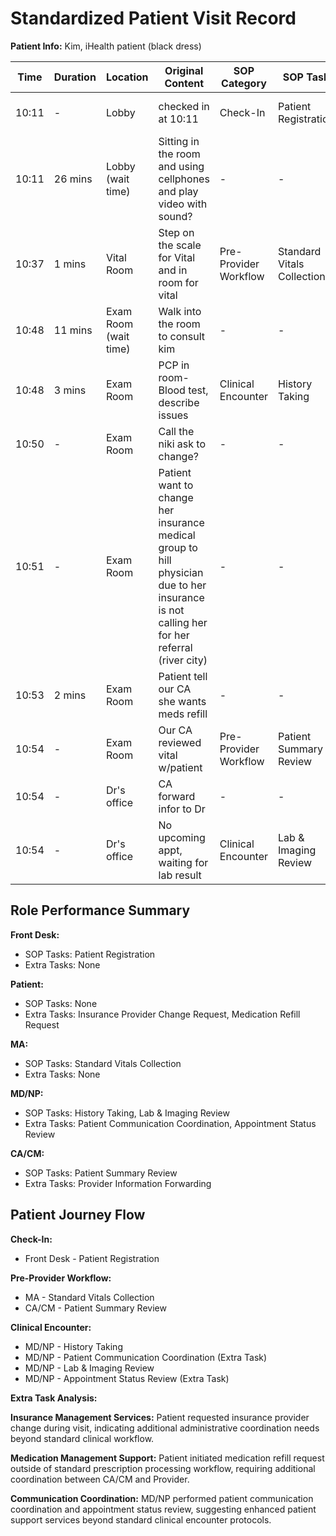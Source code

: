 # Standardized Patient Visit Record

**Patient Info:** Kim, iHealth patient (black dress)

| Time | Duration | Location | Original Content | SOP Category | SOP Task | Completed Checklist | Primary Role | Extra Task |
|------|----------|----------|------------------|--------------|----------|-------------------|--------------|------------|
| 10:11 | - | Lobby | checked in at 10:11 | Check-In | Patient Registration | ☐ Arrival time recorded | Front Desk | - |
| 10:11 | 26 mins | Lobby (wait time) | Sitting in the room and using cellphones and play video with sound? | - | - | - | Patient | - |
| 10:37 | 1 mins | Vital Room | Step on the scale for Vital and in room for vital | Pre-Provider Workflow | Standard Vitals Collection | ☐ Vitals collected | MA | - |
| 10:48 | 11 mins | Exam Room (wait time) | Walk into the room to consult kim | - | - | - | Patient | - |
| 10:48 | 3 mins | Exam Room | PCP in room- Blood test, describe issues | Clinical Encounter | History Taking | ☐ Chief complaint reviewed | MD/NP | - |
| 10:50 | - | Exam Room | Call the niki ask to change? | - | - | - | MD/NP | Patient Communication Coordination |
| 10:51 | - | Exam Room | Patient want to change her insurance medical group to hill physician due to her insurance is not calling her for her referral (river city) | - | - | - | Patient | Insurance Provider Change Request |
| 10:53 | 2 mins | Exam Room | Patient tell our CA she wants meds refill | - | - | - | Patient | Medication Refill Request |
| 10:54 | - | Exam Room | Our CA reviewed vital w/patient | Pre-Provider Workflow | Patient Summary Review | ☐ UC vitals reviewed | CA/CM | - |
| 10:54 | - | Dr's office | CA forward infor to Dr | - | - | - | CA/CM | Provider Information Forwarding |
| 10:54 | - | Dr's office | No upcoming appt, waiting for lab result | Clinical Encounter | Lab & Imaging Review | ☐ Results reviewed in EHR | MD/NP | Appointment Status Review |

## Role Performance Summary

**Front Desk:**
- SOP Tasks: Patient Registration
- Extra Tasks: None

**Patient:**
- SOP Tasks: None
- Extra Tasks: Insurance Provider Change Request, Medication Refill Request

**MA:**
- SOP Tasks: Standard Vitals Collection
- Extra Tasks: None

**MD/NP:**
- SOP Tasks: History Taking, Lab & Imaging Review
- Extra Tasks: Patient Communication Coordination, Appointment Status Review

**CA/CM:**
- SOP Tasks: Patient Summary Review
- Extra Tasks: Provider Information Forwarding

## Patient Journey Flow

**Check-In:**
- Front Desk - Patient Registration

**Pre-Provider Workflow:**
- MA - Standard Vitals Collection
- CA/CM - Patient Summary Review

**Clinical Encounter:**
- MD/NP - History Taking
- MD/NP - Patient Communication Coordination (Extra Task)
- MD/NP - Lab & Imaging Review
- MD/NP - Appointment Status Review (Extra Task)

**Extra Task Analysis:**

**Insurance Management Services:** Patient requested insurance provider change during visit, indicating additional administrative coordination needs beyond standard clinical workflow.

**Medication Management Support:** Patient initiated medication refill request outside of standard prescription processing workflow, requiring additional coordination between CA/CM and Provider.

**Communication Coordination:** MD/NP performed patient communication coordination and appointment status review, suggesting enhanced patient support services beyond standard clinical encounter protocols.